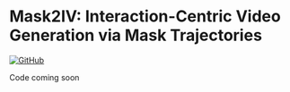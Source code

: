 # Mask2IV: Interaction-Centric Video Generation via Mask Trajectories

[![GitHub](https://img.shields.io/website?label=Project%20&up_message=website&url=https://reagan1311.github.io/mask2iv/)](https://reagan1311.github.io/mask2iv/)

Code coming soon
